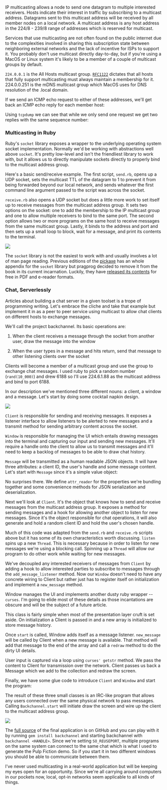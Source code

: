 IP multicasting allows a node to send one datagram to multiple interested
receivers. Hosts indicate their interest in traffic by subscribing to a
multicast address. Datagrams sent to this multicast address will be received
by all member nodes on a local network. A multicast address is any host
address in the 224/8 - 239/8 range of addresses which is reserved for
multicast.

Services that use multicasting are not often found on the public internet due
to the complexities involved in sharing this subscription state between
neighboring external networks and the lack of incentive for ISPs to support
it. You probably don't use multicast directly day-to-day, but if you're using
a MacOS or Linux system it's likely to be a member of a couple of multicast
groups by default.

<script src="https://gist.github.com/3990906.js?file=netstat-g.txt"></script>

`224.0.0.1` is the All Hosts multicast group.
[`RFC1122`](http://www.ietf.org/rfc/rfc1112.txt) dictates that all hosts that
fully support multicasting must always maintain a membership for it.
224.0.0.251 is the mDNS multicast group which MacOS uses for DNS resolution of
the .local domain.

If we send an ICMP echo request to either of these addresses, we'll get back an
ICMP echo reply for each member host:

<script src="https://gist.github.com/3990906.js?file=ping.txt"></script>

Using `tcpdump` we can see that while we only send one request we get two replies
with the same sequence number:

<script src="https://gist.github.com/3990906.js?file=tcpdump.txt"></script>

### Multicasting in Ruby

Ruby's `socket` library exposes a wrapper to the underlying operating system
socket implementation. Normally we'd be working with abstractions well above
`socket`. It's pretty low-level and isn't the friendliest library to work
with, but it allows us to directly manipulate sockets directly to properly
bind to the multicast address group.

Here's a basic send/receive example. The first script, `send.rb`, opens up a
UDP socket, sets the multicast TTL of the datagram to 1 to prevent it from
being forwarded beyond our local network, and sends whatever the first
command line argument passed to the script was across the socket.

<script src="https://gist.github.com/3990906.js?file=send.rb"></script>

`receive.rb` also opens a UDP socket but does a little more work to set itself
up to receive messages from the multicast address group. It sets two options
on the socket: one to add the membership to the IP multicast group and one to
allow multiple receivers to bind to the same port. The second option allows
two or more programs on the same host to receive messages from the same
multicast group. Lastly, it binds to the address and port and then sets up a
small loop to block, wait for a message, and print its contents to the
terminal.

<script src="https://gist.github.com/3990906.js?file=receive.rb"></script>

![](/images/multicast-in-ruby/demo.gif)

The `socket` library is not the easiest to work with and usually involves a
lot of man page reading. Previous editions of the
[pickaxe](http://pragprog.com/book/ruby3/programming-ruby-1-9) has an whole
appendix for the `socket` library but pragprog decided to remove it from the
book in its current incarnation. Luckily, they have [released its
contents](http://pragprog.com/book/ruby3/programming-ruby-1-9) for free in PDF
and e-reader formats.

### Chat, Serverlessly

Articles about building a chat server in a given toolset is a trope of
programming writing. Let's embrace the cliche and take that example but
implement it in as a peer to peer service using multicast to allow chat
clients on different hosts to exchange messages.

We'll call the project backchannel. Its basic operations are:

1. When the client receives a message through the socket from another user,
draw the message into the window

2. When the user types in a message and hits return, send that message to
other listening clients over the socket

Clients will become a member of a multicast group and use the group to
exchange chat messages. I used ruby to pick a random number (`rand(10_000)`)
and drew 6188 so I'll use 224.6.1.88 as the multicast address and bind to port
6188.

In our description we've mentioned three different nouns: a client, a window
and a message. Let's start by doing some cocktail napkin design.

![](/images/multicast-in-ruby/design.png)

`Client` is responsible for sending and receiving messages. It exposes a
listener interface to allow listeners to be alerted to new messages and a
transmit method for sending arbitrary content across the socket.

`Window` is responsible for managing the UI which entails drawing messages into
the terminal and capturing our input and sending new messages. It'll require a
handle onto the client to allow us to transmit messages and it'll need to keep
a backlog of messages to be able to draw chat history.

`Message` will be transmitted as a human readable JSON objects. It will have
three attributes: a client ID, the user's handle and some message content.
Let's start with `Message` since it's a simple value object:

<script src="https://gist.github.com/3990906.js?file=message.rb"></script>

No surprises there. We define `attr_reader` for the properties we're bundling
together and some convenience methods for JSON serialization and deserialization.

Next we'll look at `Client`. It's the object that knows how to send and
receive messages from the multicast address group. It exposes a method for
sending messages and a hook for allowing another object to listen for new
messages. Since it's the object responsible for chat operations, it will also
generate and hold a random client ID and hold the user's chosen handle.

<script src="https://gist.github.com/3990906.js?file=client.rb"></script>

Much of this code was adapted from the `send.rb` and `receive.rb` scripts above
but it has some of its own characteristics worth discussing. `listen` spins up
a new `Thread`. This is necessary because in order to listen for new messages
we're using a blocking call. Spinning up a `Thread` will allow our program to do
other work while waiting for new messages.

We've decoupled any interested receivers of messages from `Client` by
adding a hook to allow interested parties to subscribe to messages through the
`add_message_listener` method. Now our `Window` doesn't need to have any
concrete wiring to Client but rather just has to register itself on
initialization and implement a `new_message` method.

Window manages the UI and implements another dusty ruby wrapper -- `curses`.
I'm going to elide most of these details as those incantations are obscure and
will be the subject of a future article.

<script src="https://gist.github.com/3990906.js?file=window.rb"></script>

This class is fairly simple when most of the presentation layer cruft is
set aside. On initialization a Client is passed in and a new array is
initialized to store message history.

Once `start` is called, Window adds itself as a message listener.
`new_message` will be called by Client when a new message is available. That
method will add that message to the end of the array and call a `redraw`
method to do the dirty UI details.

User input is captured via a loop using `curses' getstr` method. We pass the
content to Client for transmission over the network. Client passes us back a
Message which we add to the collection and redraw the screen.

Finally, we have some glue code to introduce `Client` and `Window` and start
the program:

<script src="https://gist.github.com/3990906.js?file=backchannel.rb"></script>

The result of these three small classes is an IRC-like program that allows
any users connected over the same physical network to pass messages. Calling
`Backchannel.start` will initiate draw the screen and wire up the client to
the multicast address group.

![](/images/multicast-in-ruby/pulp-fiction.png)

The [full source](http://github.com/jpignata/backchannel) of the final
application is on GitHub and you can play with it by running `gem install
backchannel` and starting backchannel with `backchannel <HANDLE>`. Since we're
setting `SO_REUSEPORT`, multiple programs on the same system can connect to
the same chat which is what I used to generate the Pulp Fiction demo. So if
you start it in two different windows you should be able to communicate
between them.

I've never used multicasting in a real-world application but will be keeping
my eyes open for an opportunity. Since we're all carrying around computers in
our pockets now, local, opt-in networks seem applicable to all kinds of things.
